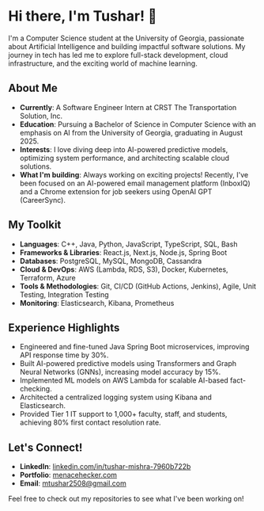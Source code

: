 # Hi there, I'm Tushar! 👋

I'm a Computer Science student at the University of Georgia, passionate about Artificial Intelligence and building impactful software solutions. My journey in tech has led me to explore full-stack development, cloud infrastructure, and the exciting world of machine learning.

## About Me

* **Currently**: A Software Engineer Intern at CRST The Transportation Solution, Inc.
* **Education**: Pursuing a Bachelor of Science in Computer Science with an emphasis on AI from the University of Georgia, graduating in August 2025.
* **Interests**: I love diving deep into AI-powered predictive models, optimizing system performance, and architecting scalable cloud solutions.
* **What I'm building**: Always working on exciting projects! Recently, I've been focused on an AI-powered email management platform (InboxIQ) and a Chrome extension for job seekers using OpenAI GPT (CareerSync).

## My Toolkit

* **Languages**: C++, Java, Python, JavaScript, TypeScript, SQL, Bash
* **Frameworks & Libraries**: React.js, Next.js, Node.js, Spring Boot
* **Databases**: PostgreSQL, MySQL, MongoDB, Cassandra
* **Cloud & DevOps**: AWS (Lambda, RDS, S3), Docker, Kubernetes, Terraform, Azure
* **Tools & Methodologies**: Git, CI/CD (GitHub Actions, Jenkins), Agile, Unit Testing, Integration Testing
* **Monitoring**: Elasticsearch, Kibana, Prometheus

## Experience Highlights

* Engineered and fine-tuned Java Spring Boot microservices, improving API response time by 30%.
* Built AI-powered predictive models using Transformers and Graph Neural Networks (GNNs), increasing model accuracy by 15%.
* Implemented ML models on AWS Lambda for scalable AI-based fact-checking.
* Architected a centralized logging system using Kibana and Elasticsearch.
* Provided Tier 1 IT support to 1,000+ faculty, staff, and students, achieving 80% first contact resolution rate.

## Let's Connect!

* **LinkedIn**: [linkedin.com/in/tushar-mishra-7960b722b](https://www.linkedin.com/in/tushar-mishra-7960b722b)
* **Portfolio**: [menacehecker.com](https://menacehecker.com)
* **Email**: mtushar2508@gmail.com

Feel free to check out my repositories to see what I've been working on!
